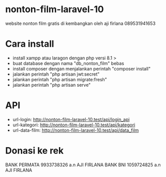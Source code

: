 # nonton-film-laravel-10
website nonton film gratis di kembangkan oleh aji firlana 089531941653
# Cara install
- install xampp atau laragon dengan php versi 8.1 >
- buat database dengan nama "db_nonton_film" bebas
- install composer dengan menjalankan perintah "composer install"
- jalankan perintah "php artisan jwt:secret"
- jalankan perintah "php artisan migrate:fresh"
- jalankan perintah "php artisan serve"
# API
- url-login: http://nonton-film-laravel-10.test/api/login_api
- url-kategori: http://nonton-film-laravel-10.test/api/kategori
- url-data-film: http://nonton-film-laravel-10.test/api/data_film
# Donasi ke rek
BANK PERMATA
9933738326
  a.n AJI FIRLANA
BANK BNI
1059724825
  a.n AJI FIRLANA
